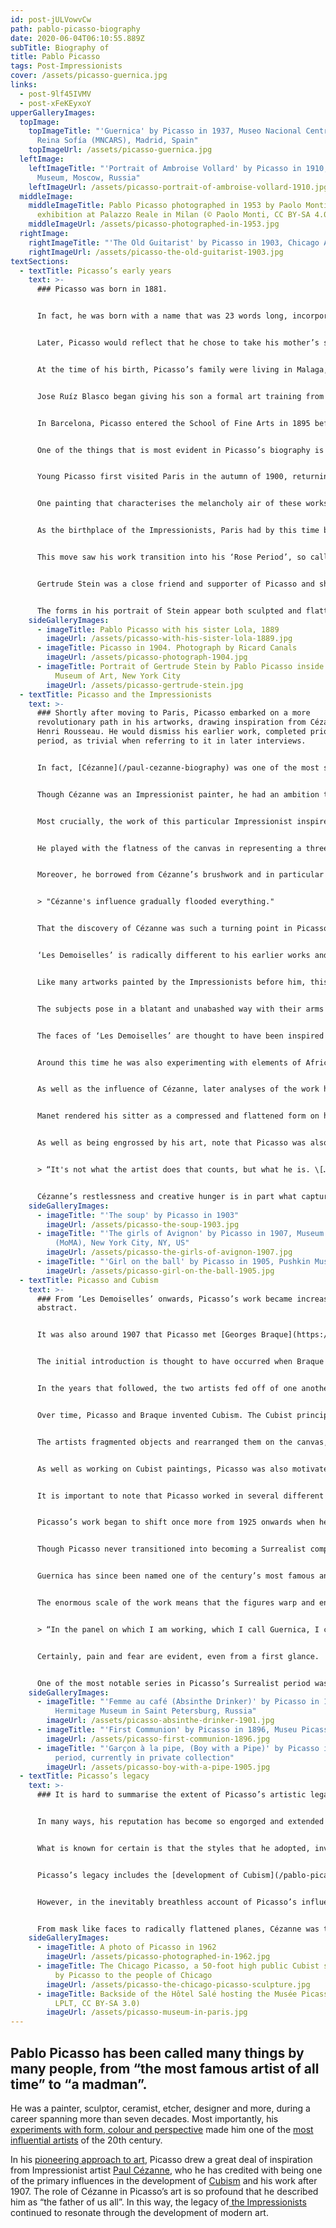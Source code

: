 ```yaml
---
id: post-jULVowvCw
path: pablo-picasso-biography
date: 2020-06-04T06:10:55.889Z
subTitle: Biography of
title: Pablo Picasso
tags: Post-Impressionists
cover: /assets/picasso-guernica.jpg
links:
  - post-9lf45IVMV
  - post-xFeKEyxoY
upperGalleryImages:
  topImage:
    topImageTitle: "'Guernica' by Picasso in 1937, Museo Nacional Centro de Arte
      Reina Sofía (MNCARS), Madrid, Spain"
    topImageUrl: /assets/picasso-guernica.jpg
  leftImage:
    leftImageTitle: "'Portrait of Ambroise Vollard' by Picasso in 1910, Pushkin
      Museum, Moscow, Russia"
    leftImageUrl: /assets/picasso-portrait-of-ambroise-vollard-1910.jpg
  middleImage:
    middleImageTitle: Pablo Picasso photographed in 1953 by Paolo Monti during an
      exhibition at Palazzo Reale in Milan (© Paolo Monti, CC BY-SA 4.0)
    middleImageUrl: /assets/picasso-photographed-in-1953.jpg
  rightImage:
    rightImageTitle: "'The Old Guitarist' by Picasso in 1903, Chicago Art Institute"
    rightImageUrl: /assets/picasso-the-old-guitarist-1903.jpg
textSections:
  - textTitle: Picasso’s early years
    text: >-
      ### Picasso was born in 1881.


      In fact, he was born with a name that was 23 words long, incorporating the saints, relatives and the surnames of both his parents: Pablo Diego José Francisco de Paula Juan Nepomuceno María de los Remedios Cipriano de la Santísima Trinidad Martyr Patricio Clito Ruíz y Picasso.


      Later, Picasso would reflect that he chose to take his mother’s surname over his father’s - Ruiz - as he felt that it was more memorable and more resonant, stating that, “the double 's', \[…] is fairly unusual in Spain. Picasso is of Italian origin, as you know. And the name a person bears or adopts has its importance. Can you imagine me calling myself Ruiz?”


      At the time of his birth, Picasso’s family were living in Malaga, Spain but they moved to Barcelona when his father, an artist and art professor, was given a new post.


      Jose Ruíz Blasco began giving his son a formal art training from the age of seven. The story goes that by the time the boy was just 13, his father gave up painting as he believed that his son had already surpassed him. Indeed, Picasso completed his first painting in 1890, at the age of nine and his first major, academic painting at the age of 15, titled ['La Premiér Communion’](https://www.wikiart.org/en/pablo-picasso/first-communion-1896).


      In Barcelona, Picasso entered the School of Fine Arts in 1895 before entering the Madrid Academy in 1897. His earliest paintings showed a great level of confidence and talent. He was much younger than the majority of his classmates but already years ahead in terms of artistic ability. Despite this, he often found himself in detention as he clashed with his art masters. Here, in a bare, whitewashed room, he would spend many hours with a sketchpad, simply drawing.


      One of the things that is most evident in Picasso’s biography is the regularity and rapidity with which he developed and shifted into new styles in his work. He was an incredibly innovative artist, constantly pushing his work towards new realms of expression and often working on several different styles in tandem, as well as incorporating numerous styles into a single artwork.


      Young Picasso first visited Paris in the autumn of 1900, returning the following year for his first solo exhibition at the Galerie Vollard. These Neo-Impressionist works consisted of paintings largely depicting beggars and women, painted in the style of what is now known as Picasso’s ‘Blue Period’ thanks to the uniform colour palette he adopted.


      One painting that characterises the melancholy air of these works is [‘The Soup’ from 1902-03](https://www.wikiart.org/en/pablo-picasso/the-soup-1903), thought to have been influenced by the religious paintings that surrounded him during his childhood in Spain.


      As the birthplace of the Impressionists, Paris had by this time become firmly established as an international hub for art and artists. Unsurprisingly then, Picasso chose to settle permanently in Paris just three years later, in 1904.


      This move saw his work transition into his ‘Rose Period’, so called because of his use of reddish and pink tones. During these years, he began painting Neo-Impressionist interpretations of circus performers in particular and his studio became a gathering place for writers, artists and musicians.


      Gertrude Stein was a close friend and supporter of Picasso and she also sat for him a number of times. [‘Portrait of Gertrude Stein’ from 1905](https://www.wikiart.org/en/pablo-picasso/portrait-of-gertrude-stein-1906) is a key work that demonstrates an important stage in the progression of the young artist's experiments with finding his own style, which culminated in [‘Les Demoiselles d’Avignon’ in 1907](https://www.wikiart.org/en/pablo-picasso/the-girls-of-avignon-1907).


      The forms in his portrait of Stein appear both sculpted and flattened and this is most evident in the way her captured her face. Her features are strong and starkly outlined, each element appearing as a flattened plane, such that critics have described it not as a face but as a mask. This was an aesthetic that he would return to and refine throughout his career.
    sideGalleryImages:
      - imageTitle: Pablo Picasso with his sister Lola, 1889
        imageUrl: /assets/picasso-with-his-sister-lola-1889.jpg
      - imageTitle: Picasso in 1904. Photograph by Ricard Canals
        imageUrl: /assets/picasso-photograph-1904.jpg
      - imageTitle: Portrait of Gertrude Stein by Pablo Picasso inside Metropolitan
          Museum of Art, New York City
        imageUrl: /assets/picasso-gertrude-stein.jpg
  - textTitle: Picasso and the Impressionists
    text: >-
      ### Shortly after moving to Paris, Picasso embarked on a more
      revolutionary path in his artworks, drawing inspiration from Cézanne and
      Henri Rousseau. He would dismiss his earlier work, completed prior to this
      period, as trivial when referring to it in later interviews.


      In fact, [Cézanne](/paul-cezanne-biography) was one of the most significant influences on Picasso from 1907 onwards. To Picasso, Cézanne was “my one and only master”. He became particularly interested by his technique after visiting a retrospective exhibition of his oeuvre shown in Paris in 1907, following the artist’s death the previous year.


      Though Cézanne was an Impressionist painter, he had an ambition to make Impressionist art more solid and enduring and this led him down a different path to fellow painters in the [Impressionist movement](/). Cézanne carved out his own, distinctive reputation as a Post-Impressionist artist that led to many modernist artists retrospectively hailing him as their idol.


      Most crucially, the work of this particular Impressionist inspired in Picasso the concept of giving his figures a certain geometric structure. Cézanne’s interest in visual perception led him to essentialise many of the forms in his paintings, transforming objects and figures into pure, geometric shapes.


      He played with the flatness of the canvas in representing a three-dimensional space and in doing so created works that distilled nature into basic forms. This crucial aspect of his work was what fascinated Picasso the most.


      Moreover, he borrowed from Cézanne’s brushwork and in particular his technique of painting in a faceted, fracturing way. In many of Cézanne’s paintings, the brushstrokes themselves are angular and fragmented. This structural approach to painting eventually led Picasso towards [Cubism](/pablo-picasso-biography#3) and in his words:


      > "Cézanne's influence gradually flooded everything."


      That the discovery of Cézanne was such a turning point in Picasso’s career is best demonstrated in [‘Les Demoiselles d’Avignon’](https://www.wikiart.org/en/pablo-picasso/the-girls-of-avignon-1907), painted the same year that he attended Cézanne’s posthumous exhibition. The painting depicts four nude female figures, broken into angular shards and arranged in a flattened, chaotic plane that confuses the eye.


      ‘Les Demoiselles’ is radically different to his earlier works and represents a critical new direction for Picasso, so much so that this work is considered to be Proto-Cubist or Pre-Cubist. To put it more romantically: “with this painting we bid farewell to all the paintings of the past” proclaimed André Breton in the 1920s.


      Like many artworks painted by the Impressionists before him, this piece was considered highly immoral when it was first exhibited publicly, which was not until 1916. The outrage was of course not as a result of the nude female figures - a favourite subject among artists for many centuries - but the overtly sexual manner in which the figures are positioned.


      The subjects pose in a blatant and unabashed way with their arms behind their heads, one figure on the far right squats with her legs open. There is none of the blushing coyness that viewers were accustomed to seeing. In this way, Picasso depicted the women as prostitutes, making their faces into mask-like guises that stare blankly and brazenly.


      The faces of ‘Les Demoiselles’ are thought to have been inspired by Iberian masks and African Negro art. Picasso visited an exhibition on Iberian sculpture at the Louvre in 1906.


      Around this time he was also experimenting with elements of African Negro sculpture and such art was becoming more popular among young painters in Paris during the early 1900s. However, this influence was dismissed by Picasso in an interview many years later and he stated that the inspiration came solely from Iberian sculpture. Many critics nevertheless dispute this claim.


      As well as the influence of Cézanne, later analyses of the work have also cited the influence of [Édouard Manet](/edouard-manet-biography)’s painting [‘Olympia’ from 1865](https://www.wikiart.org/en/edouard-manet/olympia-1863). This Impressionist portrait portrays a nude courtesan, lying on a chaise and looking directly at the viewer in an unabashed manner.


      Manet rendered his sitter as a compressed and flattened form on his canvas. This painting prompted his friend Charles Baudelaire to prophetically state that, “you are only the first in the decrepitude of your art”. It is likely that this painting would have also had an important influence on Picasso’s work.


      As well as being engrossed by his art, note that Picasso was also fascinated by Cézanne’s character. He would later remark that,


      > “It's not what the artist does that counts, but what he is. \[…] What forces our attention is Cezanne's anxiety - that's Cezanne's lesson.”


      Cézanne’s restlessness and creative hunger is in part what captured the attention of the modernist artists who devoured his works. He represented an ideal of innovation and self-sacrifice that was not shared by other greats of the Impressionist movement. This was partly why his influence was so enduring.
    sideGalleryImages:
      - imageTitle: "'The soup' by Picasso in 1903"
        imageUrl: /assets/picasso-the-soup-1903.jpg
      - imageTitle: "'The girls of Avignon' by Picasso in 1907, Museum of Modern Art
          (MoMA), New York City, NY, US"
        imageUrl: /assets/picasso-the-girls-of-avignon-1907.jpg
      - imageTitle: "'Girl on the ball' by Picasso in 1905, Pushkin Museum, Moscow, Russia"
        imageUrl: /assets/picasso-girl-on-the-ball-1905.jpg
  - textTitle: Picasso and Cubism
    text: >-
      ### From ‘Les Demoiselles’ onwards, Picasso’s work became increasingly
      abstract.


      It was also around 1907 that Picasso met [Georges Braque](https://en.wikipedia.org/wiki/Georges_Braque) and the two artists began to collaborate. It was this introduction that ultimately led to the development of Cubism.


      The initial introduction is thought to have occurred when Braque visited Picasso’s studio to see his most notorious artwork. Braque is said to have been so inspired after seeing ‘Les Demoiselles’ that he endeavored to paint his own Proto-Cubist paintings. He also made a firm decision to befriend Picasso.


      In the years that followed, the two artists fed off of one another’s artistic output, oscillating between close confidence and collaboration and aggressive competition. They met daily and were almost inseparable, so much so that some of their paintings are difficult to tell apart.


      Over time, Picasso and Braque invented Cubism. The Cubist principles worked on deconstructing the conventions of perspective that had dominated perspective in art since the Renaissance.


      The artists fragmented objects and rearranged them on the canvas, synthesizing multiple perspectives into the same work. They also chose to restrict their colour palettes in order to push their experiments with form and space to the fore. In doing so, Picasso and Braque took 20th century art in a radical new direction, diverging from [the Fauvist movement](https://en.wikipedia.org/wiki/Fauvism) and the movement’s focus on colour.


      As well as working on Cubist paintings, Picasso was also motivated to begin collage. This medium enabled him to experiment in ever more daring and dynamic ways, deconstructing the idea of the picture as a window onto the world and instead transforming his works into symbolic arrangements of signs and metaphors. This phase of Cubism has since become known as the “Synthetic” period.


      It is important to note that Picasso worked in several different mediums and styles in parallel during this period. Whilst he was still producing his later Cubist works, he was also making Neo-classical figure paintings between 1920-24. Similarly, he was producing Cubist set designs for the Ballets Russes following a meeting with [Jean Cocteau](https://en.wikipedia.org/wiki/Jean_Cocteau), which led him to the expressive and innovative impresario Serge Diaghilev. They collaborated on several productions between 1917 and 1922.


      Picasso’s work began to shift once more from 1925 onwards when he began experimenting with more forcefully expressive works that were highly metamorphic. This move saw him align more closely with the Surrealist movement and he began exhibiting with the Surrealists frequently in the coming years.


      Though Picasso never transitioned into becoming a Surrealist completely, he adopted a number of Surrealist techniques in his work. The effect of Surrealism on Picasso was far-reaching and diverse, from inspiring the soft, erotic forms in [portraits of his mistress Marie-Therese Walter](https://www.wikiart.org/en/pablo-picasso/portrait-of-marie-th%C3%A9r%C3%A8se-walter-1937-1) to the disturbing imagery of [Guernica from 1937](https://www.wikiart.org/en/pablo-picasso/guernica-1937).


      Guernica has since been named one of the century’s most famous anti-war paintings. This mural-sized painting was created using an entirely monochrome palette of gray, black and white.


      The enormous scale of the work means that the figures warp and envelop the viewer, creating a disturbing effect. Much speculation has gone into the meaning of the elements in the painting but Picasso said simply:


      > “In the panel on which I am working, which I call Guernica, I clearly express my abhorrence of the military caste which has sunk Spain into an ocean of pain and death.”


      Certainly, pain and fear are evident, even from a first glance.


      One of the most notable series in Picasso’s Surrealist period was the wrought-iron constructions and sculptures that he worked on between 1928-34. At the same time, he also produced illustrations for a number of literary texts, including Ovid's ‘Les Métamorphoses’ and Buffon's ‘Histoire Naturelle’. He went on to write two surrealist plays of his own and a great deal of poetry, which it was rumoured he preferred to painting.
    sideGalleryImages:
      - imageTitle: "'Femme au café (Absinthe Drinker)' by Picasso in 1901, The State
          Hermitage Museum in Saint Petersburg, Russia"
        imageUrl: /assets/picasso-absinthe-drinker-1901.jpg
      - imageTitle: "'First Communion' by Picasso in 1896, Museu Picasso, Barcelona, Spain"
        imageUrl: /assets/picasso-first-communion-1896.jpg
      - imageTitle: "'Garçon à la pipe, (Boy with a Pipe)' by Picasso in 1905 in his red
          period, currently in private collection"
        imageUrl: /assets/picasso-boy-with-a-pipe-1905.jpg
  - textTitle: Picasso’s legacy
    text: >-
      ### It is hard to summarise the extent of Picasso’s artistic legacy.


      In many ways, his reputation has become so engorged and extended that it is no longer possible to describe his work in rational terms. Countless critics, journalists and scholars have poured over every aspect of his work and life, both when he was alive and since his death in April 1973.


      What is known for certain is that the styles that he adopted, invented and pioneered during his lifetime would have a lasting and monumental effect on modern art to follow.


      Picasso’s legacy includes the [development of Cubism](/pablo-picasso-biography#3), which saw a revolutionary rewriting of the rules of perspective in art and would go on to have an earth-shattering impact on the development of Western art. He forged a new path for artists to experiment with the depiction of form in space, giving them the foundations to innovate in their own way for decades to come.


      However, in the inevitably breathless account of Picasso’s influence, it is also important to note the earlier impact of [the Impressionist artists](/) who came before him. In particular, it is impossible to ignore the role of [Cézanne](/paul-cezanne-biography) in creating many of the visual techniques that Picasso would adopt and morph into his own works.


      From mask like faces to radically flattened planes, Cézanne was the first to experiment with the techniques that captured Picasso and the public’s imagination. It was Cézanne’s influence that gave Picasso the tools which would lead him to being responsible for “the birth of modern art”, as many critics have claimed. The Impressionists’ radical approach to painting was transformative in many ways and their profound influence on Western art in the 20th century should not be forgotten.
    sideGalleryImages:
      - imageTitle: A photo of Picasso in 1962
        imageUrl: /assets/picasso-photographed-in-1962.jpg
      - imageTitle: The Chicago Picasso, a 50-foot high public Cubist sculpture. Donated
          by Picasso to the people of Chicago
        imageUrl: /assets/picasso-the-chicago-picasso-sculpture.jpg
      - imageTitle: Backside of the Hôtel Salé hosting the Musée Picasso in Paris (©
          LPLT, CC BY-SA 3.0)
        imageUrl: /assets/picasso-museum-in-paris.jpg
---
```

## Pablo Picasso has been called many things by many people, from “the most famous artist of all time” to “a madman”.

He was a painter, sculptor, ceramist, etcher, designer and more, during a career spanning more than seven decades. Most importantly, his [experiments with form, colour and perspective](/pablo-picasso-biography#3) made him one of the [most influential artists](/pablo-picasso-biography#4) of the 20th century.

In his [pioneering approach to art](/pablo-picasso-biography#1), Picasso drew a great deal of inspiration from Impressionist artist [Paul Cézanne](/paul-cezanne-biography), who he has credited with being one of the primary influences in the development of [Cubism](/pablo-picasso-biography#3) and his work after 1907. The role of Cézanne in Picasso’s art is so profound that he described him as “the father of us all”. In this way, the legacy of[ the Impressionists](/pablo-picasso-biography#2) continued to resonate through the development of modern art.